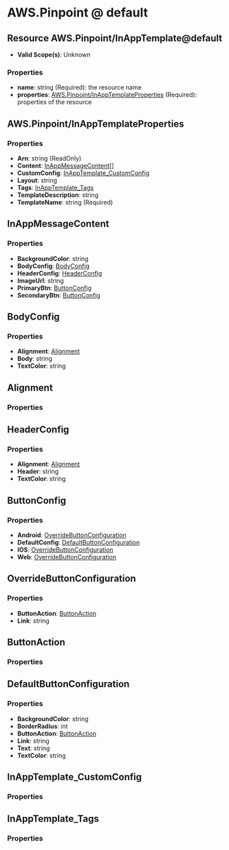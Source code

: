 # AWS.Pinpoint @ default

## Resource AWS.Pinpoint/InAppTemplate@default
* **Valid Scope(s)**: Unknown
### Properties
* **name**: string (Required): the resource name
* **properties**: [AWS.Pinpoint/InAppTemplateProperties](#awspinpointinapptemplateproperties) (Required): properties of the resource

## AWS.Pinpoint/InAppTemplateProperties
### Properties
* **Arn**: string (ReadOnly)
* **Content**: [InAppMessageContent](#inappmessagecontent)[]
* **CustomConfig**: [InAppTemplate_CustomConfig](#inapptemplatecustomconfig)
* **Layout**: string
* **Tags**: [InAppTemplate_Tags](#inapptemplatetags)
* **TemplateDescription**: string
* **TemplateName**: string (Required)

## InAppMessageContent
### Properties
* **BackgroundColor**: string
* **BodyConfig**: [BodyConfig](#bodyconfig)
* **HeaderConfig**: [HeaderConfig](#headerconfig)
* **ImageUrl**: string
* **PrimaryBtn**: [ButtonConfig](#buttonconfig)
* **SecondaryBtn**: [ButtonConfig](#buttonconfig)

## BodyConfig
### Properties
* **Alignment**: [Alignment](#alignment)
* **Body**: string
* **TextColor**: string

## Alignment
### Properties

## HeaderConfig
### Properties
* **Alignment**: [Alignment](#alignment)
* **Header**: string
* **TextColor**: string

## ButtonConfig
### Properties
* **Android**: [OverrideButtonConfiguration](#overridebuttonconfiguration)
* **DefaultConfig**: [DefaultButtonConfiguration](#defaultbuttonconfiguration)
* **IOS**: [OverrideButtonConfiguration](#overridebuttonconfiguration)
* **Web**: [OverrideButtonConfiguration](#overridebuttonconfiguration)

## OverrideButtonConfiguration
### Properties
* **ButtonAction**: [ButtonAction](#buttonaction)
* **Link**: string

## ButtonAction
### Properties

## DefaultButtonConfiguration
### Properties
* **BackgroundColor**: string
* **BorderRadius**: int
* **ButtonAction**: [ButtonAction](#buttonaction)
* **Link**: string
* **Text**: string
* **TextColor**: string

## InAppTemplate_CustomConfig
### Properties

## InAppTemplate_Tags
### Properties

